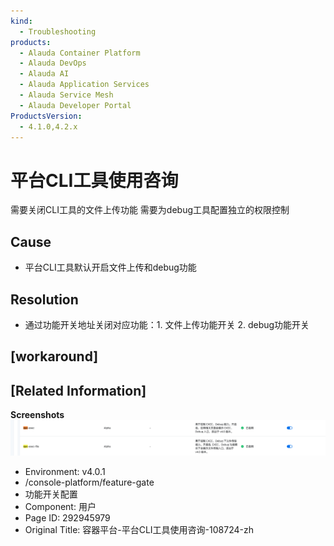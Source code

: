```yaml
---
kind:
  - Troubleshooting
products:
  - Alauda Container Platform
  - Alauda DevOps
  - Alauda AI
  - Alauda Application Services
  - Alauda Service Mesh
  - Alauda Developer Portal
ProductsVersion:
  - 4.1.0,4.2.x
---
```

<!-- A type of document that involves encountering a fault, diagnosing it, performing root cause analysis, and providing solutions. -->

# 平台CLI工具使用咨询

需要关闭CLI工具的文件上传功能 需要为debug工具配置独立的权限控制

## Cause
- 平台CLI工具默认开启文件上传和debug功能

## Resolution
- 通过功能开关地址关闭对应功能：1. 文件上传功能开关 2. debug功能开关

## [workaround]

## [Related Information]
**Screenshots**
![](assets/rong-qi-ping-tai-ping-tai-cligong-ju-shi-yong-zi-xun-108724-zh/mceclip1_1747819705898_a63m8.png)
- Environment: v4.0.1
- /console-platform/feature-gate
- 功能开关配置
- Component: 用户
- Page ID: 292945979
- Original Title: 容器平台-平台CLI工具使用咨询-108724-zh
